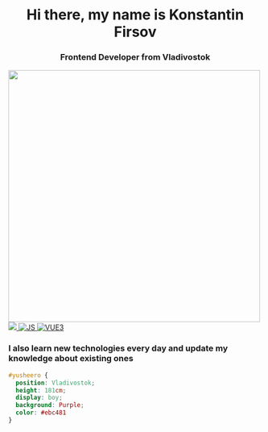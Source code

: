 <div id="header" align="center">
  <h1>Hi there, my name is Konstantin Firsov</h1>
  <h3>Frontend Developer from Vladivostok</h3>
</div>

<a href="#">
  <img src="https://cdn.jsdelivr.net/gh/devicons/devicon/icons/html5/html5-original-wordmark.svg" width="500" height="500"/>
</a>

<a href="#">
  <img src="https://cdn.jsdelivr.net/gh/devicons/devicon/icons/css3/css3-original-wordmark.svg" />
</a>

<a href="#">
  <img src="https://img.shields.io/badge/JavaScript-yellow?logo=js&logoColor=white" alt="JS"/>
</a>

<a href="#">
  <img src="https://img.shields.io/badge/Vue3-green?logo=vue&logoColor=white" alt="VUE3"/>
</a>

<h3><b>I also learn new technologies every day and update my knowledge about existing ones</b></h3>


```css
#yusheero { 
  position: Vladivostok; 
  height: 181cm; 
  display: boy; 
  background: Purple; 
  color: #ebc481
}
```
